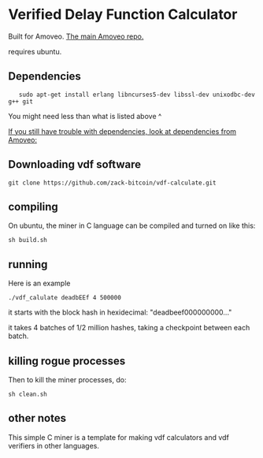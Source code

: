 Verified Delay Function Calculator
=============

Built for Amoveo.
[The main Amoveo repo.](https://github.com/zack-bitcoin/amoveo)

requires ubuntu.

## Dependencies
```
   sudo apt-get install erlang libncurses5-dev libssl-dev unixodbc-dev g++ git
```
You might need less than what is listed above ^

[If you still have trouble with dependencies, look at dependencies from Amoveo: ](https://github.com/zack-bitcoin/amoveo/blob/master/docs/getting-started/dependencies.md)

## Downloading vdf software
```
git clone https://github.com/zack-bitcoin/vdf-calculate.git
```

## compiling

On ubuntu, the miner in C language can be compiled and turned on like this: 
```
sh build.sh 
```

## running

Here is an example

```./vdf_calulate deadbEEf 4 500000```

it starts with the block hash in hexidecimal: "deadbeef000000000..."

it takes 4 batches of 1/2 million hashes, taking a checkpoint between each batch.



## killing rogue processes

Then to kill the miner processes, do:
```
sh clean.sh
```

## other notes

This simple C miner is a template for making vdf calculators and vdf verifiers in other languages.

